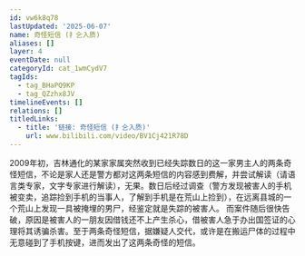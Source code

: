 ```yaml
---
id: vw6k8q78
lastUpdated: '2025-06-07'
name: 奇怪短信 (扌㐈入质)
aliases: []
layer: 4
eventDate: null
categoryId: cat_1wmCydV7
tagIds:
  - tag_BHaPQ9KP
  - tag_QZzhx8JV
timelineEvents: []
relations: []
titledLinks:
  - title: '链接: 奇怪短信 (扌㐈入质)'
    url: www.bilibili.com/video/BV1Cj421R78D
---
```

2009年初，吉林通化的某家家属突然收到已经失踪数日的这一家男主人的两条奇怪短信，不论是家人还是警方都对这两条短信的内容感到费解，并尝试解读（请语言类专家，文字专家进行解读），无果。数日后经过调查（警方发现被害人的手机被变卖，追踪捡到手机的当事人，了解到手机是在荒山上捡到），在远离县城的一个荒山上发现一具被掩埋的男尸，经鉴定就是失踪的被害人。 而案件随后很快告破，原因是被害人的一朋友因借钱还不上产生杀心，借被害人急于办出国签证的心理将其诱骗杀害。至于两条奇怪短信，据嫌疑人交代，或许是在搬运尸体的过程中无意碰到了手机按键，进而发出了这两条奇怪的短信。
